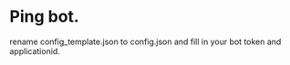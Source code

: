 # Ping bot.

rename config_template.json to config.json and fill in your bot token and applicationid.

